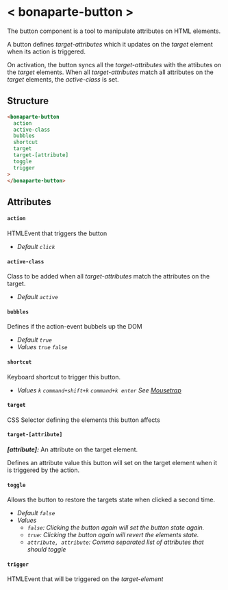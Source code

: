 # < bonaparte-button >

The button component is a tool to manipulate attributes on HTML elements. 

A button defines _target-attributes_ which it updates on the _target_ element when its action is triggered.

On activation, the button syncs all the _target-attributes_ with the attibutes on the _target_ elements. When all _target-attributes_ match all attributes on the _target_ elements, the *active-class* is set.


## Structure 

```html
<bonaparte-button
  action
  active-class
  bubbles
  shortcut
  target
  target-[attribute]
  toggle
  trigger
>
</bonaparte-button>
```
## Attributes

#### `action`
HTMLEvent that triggers the button<br>
- _Default `click`_

#### `active-class`
Class to be added when all _target-attributes_ match the attributes on the target.
- _Default `active`_

#### `bubbles`
Defines if the action-event bubbels up the DOM
- _Default `true`_
- _Values `true` `false`_

#### `shortcut`
Keyboard shortcut to trigger this button.
- _Values `k` `command+shift+k` `command+k enter` See [Mousetrap](https://craig.is/killing/mice)_

#### `target`
CSS Selector defining the elements this button affects

#### `target-[attribute]`
___[attribute]:___ An attribute on the target element.

Defines an attribute value this button will set on the target element when it is triggered by the action.

#### `toggle`
Allows the button to restore the targets state when clicked a second time.
- _Default `false`_ 
- _Values_ 
  - _`false`: Clicking the button again will set the button state again._
  - _`true`: Clicking the button again will revert the elements state._ 
  - _`attribute, attribute`: Comma separated list of attributes that should toggle_ 

#### `trigger`
HTMLEvent that will be triggered on the _target-element_



